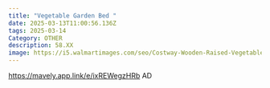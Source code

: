 ```yaml
---
title: "Vegetable Garden Bed "
date: 2025-03-13T11:00:56.136Z
tags: 2025-03-14
Category: OTHER
description: 58.XX
image: https://i5.walmartimages.com/seo/Costway-Wooden-Raised-Vegetable-Garden-Bed-Elevated-Grow-Vegetable-Planter-Natural_783c9336-6e09-46d5-9e03-7aa73f62d928.8e97da95706dc5b8fc729d97503f7666.jpeg?odnHeight=640&odnWidth=640&odnBg=FFFFFF
---
```

https://mavely.app.link/e/ixREWegzHRb   AD